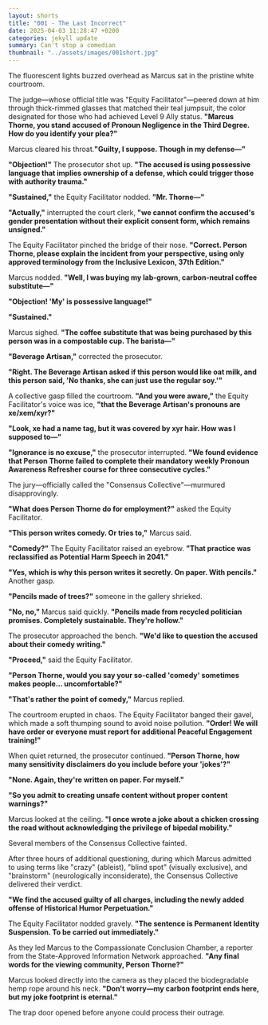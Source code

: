 ```yaml
---
layout: shorts
title: "001 - The Last Incorrect"
date: 2025-04-03 11:28:47 +0200
categories: jekyll update
summary: Can't stop a comedian
thumbnail: "../assets/images/001short.jpg"
---
```


The fluorescent lights buzzed overhead as Marcus sat in the pristine white courtroom.

The judge—whose official title was "Equity Facilitator"—peered down at him through thick-rimmed glasses that matched their teal jumpsuit, the color designated for those who had achieved Level 9 Ally status.
**"Marcus Thorne, you stand accused of Pronoun Negligence in the Third Degree. How do you identify your plea?"**

Marcus cleared his throat.**"Guilty, I suppose. Though in my defense—"**

**"Objection!"** The prosecutor shot up. **"The accused is using possessive language that implies ownership of a defense, which could trigger those with authority trauma."**

**"Sustained,"** the Equity Facilitator nodded. **"Mr. Thorne—"**

**"Actually,"** interrupted the court clerk, **"we cannot confirm the accused's gender presentation without their explicit consent form, which remains unsigned."**

The Equity Facilitator pinched the bridge of their nose. **"Correct. Person Thorne, please explain the incident from your perspective, using only approved terminology from the Inclusive Lexicon, 37th Edition."**

Marcus nodded. **"Well, I was buying my lab-grown, carbon-neutral coffee substitute—"**

**"Objection! 'My' is possessive language!"**

**"Sustained."**

Marcus sighed. **"The coffee substitute that was being purchased by this person was in a compostable cup. The barista—"**

**"Beverage Artisan,"** corrected the prosecutor.

**"Right. The Beverage Artisan asked if this person would like oat milk, and this person said, 'No thanks, she can just use the regular soy.'"**

A collective gasp filled the courtroom.
**"And you were aware,"** the Equity Facilitator's voice was ice, **"that the Beverage Artisan's pronouns are xe/xem/xyr?"**

**"Look, xe had a name tag, but it was covered by xyr hair. How was I supposed to—"**

**"Ignorance is no excuse,"** the prosecutor interrupted. **"We found evidence that Person Thorne failed to complete their mandatory weekly Pronoun Awareness Refresher course for three consecutive cycles."**

The jury—officially called the "Consensus Collective"—murmured disapprovingly.

**"What does Person Thorne do for employment?"** asked the Equity Facilitator.

**"This person writes comedy. Or tries to,"** Marcus said.

**"Comedy?"** The Equity Facilitator raised an eyebrow. **"That practice was reclassified as Potential Harm Speech in 2041."**

**"Yes, which is why this person writes it secretly. On paper. With pencils."**
Another gasp.

**"Pencils made of trees?"** someone in the gallery shrieked.

**"No, no,"** Marcus said quickly. **"Pencils made from recycled politician promises. Completely sustainable. They're hollow."**

The prosecutor approached the bench. **"We'd like to question the accused about their comedy writing."**

**"Proceed,"** said the Equity Facilitator.

**"Person Thorne, would you say your so-called 'comedy' sometimes makes people... uncomfortable?"**

**"That's rather the point of comedy,"** Marcus replied.

The courtroom erupted in chaos. The Equity Facilitator banged their gavel, which made a soft thumping sound to avoid noise pollution.
**"Order! We will have order or everyone must report for additional Peaceful Engagement training!"**

When quiet returned, the prosecutor continued. **"Person Thorne, how many sensitivity disclaimers do you include before your 'jokes'?"**

**"None. Again, they're written on paper. For myself."**

**"So you admit to creating unsafe content without proper content warnings?"**

Marcus looked at the ceiling. **"I once wrote a joke about a chicken crossing the road without acknowledging the privilege of bipedal mobility."**

Several members of the Consensus Collective fainted.

After three hours of additional questioning, during which Marcus admitted to using terms like "crazy" (ableist), "blind spot" (visually exclusive), and "brainstorm" (neurologically inconsiderate), the Consensus Collective delivered their verdict.

**"We find the accused guilty of all charges, including the newly added offense of Historical Humor Perpetuation."**

The Equity Facilitator nodded gravely. **"The sentence is Permanent Identity Suspension. To be carried out immediately."**

As they led Marcus to the Compassionate Conclusion Chamber, a reporter from the State-Approved Information Network approached.
**"Any final words for the viewing community, Person Thorne?"**

Marcus looked directly into the camera as they placed the biodegradable hemp rope around his neck.
**"Don't worry—my carbon footprint ends here, but my joke footprint is eternal."**

The trap door opened before anyone could process their outrage.
